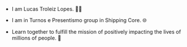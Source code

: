 - I am Lucas Troleiz Lopes. 👨‍💻

- I am  in Turnos e Presentismo group in Shipping Core. 🌐

- Learn together to fulfill the mission of positively impacting the lives of millions of people. 📑
